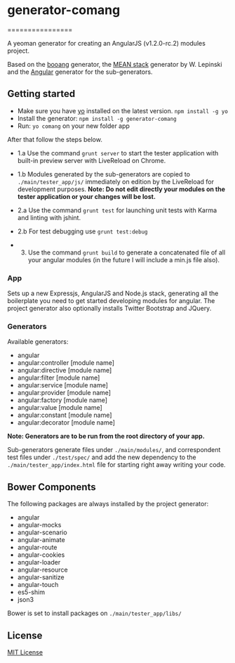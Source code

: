 # generator-comang
================

A yeoman generator for creating an AngularJS (v1.2.0-rc.2) modules project.

Based on the [booang](https://github.com/diegovallarta/generator-booang) generator,
the [MEAN stack](https://github.com/wlepinski/generator-meanstack) generator by W. Lepinski and
the [Angular](https://github.com/yeoman/generator-angular) generator for the sub-generators.

## Getting started
- Make sure you have [yo](https://github.com/yeoman/yo) installed on the latest version.
    `npm install -g yo`
- Install the generator: `npm install -g generator-comang`
- Run: `yo comang` on your new folder app

After that follow the steps below.

* 1.a Use the command `grunt server` to start the tester application with built-in preview server with LiveReload on Chrome.
* 1.b Modules generated by the sub-generators are copied to `./main/tester_app/js/` immediately on edition by the LiveReload for development purposes.
**Note: Do not edit directly your modules on the tester application or your changes will be lost.**

* 2.a Use the command `grunt test` for launching unit tests with Karma and linting with jshint.
* 2.b For test debugging use `grunt test:debug`

* 3. Use the command `grunt build` to generate a concatenated file of all your angular modules (in the future I will include a min.js file also).


### App
Sets up a new Expressjs, AngularJS and Node.js stack, generating all the boilerplate you need to get started developing modules for angular.
The project generator also optionally installs Twitter Bootstrap and JQuery.

### Generators

Available generators:

* angular
* angular:controller [module name]
* angular:directive [module name]
* angular:filter [module name]
* angular:service [module name]
* angular:provider [module name]
* angular:factory [module name]
* angular:value [module name]
* angular:constant [module name]
* angular:decorator [module name]

**Note: Generators are to be run from the root directory of your app.**

Sub-generators generate files under `./main/modules/`, and correspondent test files under `./test/spec/` and add the new dependency to the `./main/tester_app/index.html` file for starting right away writing your code.

## Bower Components

The following packages are always installed by the project generator:

* angular
* angular-mocks
* angular-scenario
* angular-animate
* angular-route
* angular-cookies
* angular-loader
* angular-resource
* angular-sanitize
* angular-touch
* es5-shim
* json3

Bower is set to install packages on `./main/tester_app/libs/`

## License
[MIT License](http://en.wikipedia.org/wiki/MIT_License)